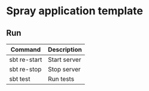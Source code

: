 # Spray application template

## Run
| Command     | Description  |
|-------------|--------------|
|sbt re-start | Start server |
|sbt re-stop  | Stop server  |
|sbt test     | Run tests    |

